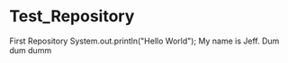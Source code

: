 Test_Repository
===============

First Repository
System.out.println("Hello World");
My name is Jeff.
Dum dum dumm 
